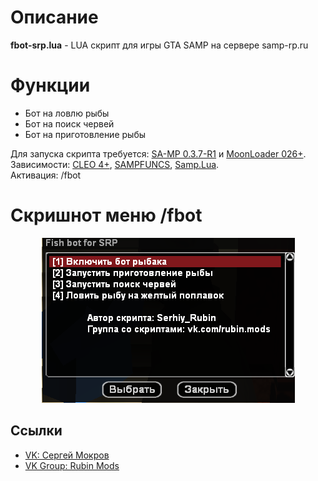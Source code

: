 # **Описание**
**fbot-srp.lua** - LUA скрипт для игры GTA SAMP на сервере samp-rp.ru

# **Функции**
* Бот на ловлю рыбы
* Бот на поиск червей
* Бот на приготовление рыбы

Для запуска скрипта требуется: [SA-MP 0.3.7-R1](http://files.sa-mp.com/sa-mp-0.3.7-install.exe) и [MoonLoader 026+](http://blast.hk/moonloader/download.php).  
Зависимости: [CLEO 4+](http://cleo.li/?lang=ru), [SAMPFUNCS](https://blast.hk/threads/17/page-59#post-279414), [Samp.Lua](https://blast.hk/threads/14624/).  
Активация: /fbot

# **Скришнот меню /fbot**
<p align="center">
  <img src="https://github.com/Serhiy-Rubin/fish-bot-samp-rp/blob/main/screen/menu.png?raw=true" alt="Sublime's custom image"/>
</p>

## Ссылки
* [VK: Сергей Мокров](https://vk.com/seryogamokrov)
* [VK Group: Rubin Mods](https://vk.com/rubin.mods)
